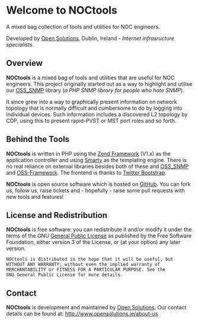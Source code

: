 Welcome to NOCtools
====================

A mixed bag collection of tools and utilities for NOC engineers.

Developed by [Open Solutions](http://www.opensolutions.ie/), Dublin, Ireland - *Internet infrasructure specialists*.

Overview
-----------

**NOCtools** is a mixed bag of tools and utilities that are useful for NOC engineers.
This project originally started out as a way to highlight and utilise our
[OSS_SNMP](https://github.com/opensolutions/OSS_SNMP) library (*a PHP SNMP library for people who hate SNMP*).

It since grew into a way to graphically present information on network topology that is normally
difficult and cumbersome to do by logging into individual devices. Such information includes a
discovered L2 topology by CDP, using this to present rapid-PVST or MST port roles and so forth.

Behind the Tools
-----------------

**NOCtools** is written in PHP using the [Zend Framework](http://framework.zend.com/) (V1.x)
as the application controller and using [Smarty](http://www.smarty.net/) as the templating engine.
There is no real reliance on external libraries besides both of these and
[OSS_SNMP](https://github.com/opensolutions/OSS_SNMP) and
[OSS-Framework](https://github.com/opensolutions/OSS-Framework). The frontend is thanks 
to [Twitter Bootstrap](http://twitter.github.com/bootstrap/).

**NOCtools** is open source software which is hosted on [GitHub](https://github.com/opensolutions/NOCtools).
You can fork us, follow us, raise tickets and - hopefully - raise some pull requests with new tools and features!

License and Redistribution
--------------------------

**NOCtools** is free software: you can redistribute it and/or modify it under the terms of the
GNU [General Public License](http://www.gnu.org/licenses/gpl-3.0-standalone.html) as published
by the Free Software Foundation, either version 3 of the License, or (at your option) any later version.

    NOCtools is distributed in the hope that it will be useful, but
    WITHOUT ANY WARRANTY; without even the implied warranty of
    MERCHANTABILITY or FITNESS FOR A PARTICULAR PURPOSE. See the
    GNU General Public License for more details.

Contact
--------

**NOCtools** is development and maintained by [Open Solutions](http://www.opensolutions.ie/). Our contact
details can be found at: http://www.opensolutions.ie/about-us

